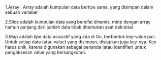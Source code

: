 1.Array : Array adalah kumpulan data bertipe sama, yang disimpan dalam sebuah variabel

2.Slice adalah kumpulan data yang bersifat dinamis, mirip dengan array namun panjang dari jumlah data tidak ditentukan saat dekralasi

3.Map adalah tipe data asosiatif yang ada di Go, berbentuk key-value pair. Untuk setiap data (atau value) yang disimpan, disiapkan juga key-nya. Key harus unik, karena digunakan sebagai penanda (atau identifier) untuk pengaksesan value yang bersangkutan.
